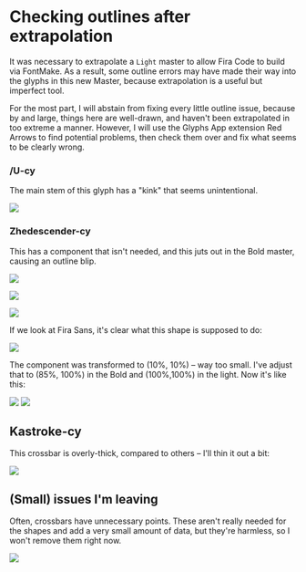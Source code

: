 # Checking outlines after extrapolation

It was necessary to extrapolate a `Light` master to allow Fira Code to build via FontMake. As a result, some outline errors may have made their way into the glyphs in this new Master, because extrapolation is a useful but imperfect tool.

For the most part, I will abstain from fixing every little outline issue, because by and large, things here are well-drawn, and haven't been extrapolated in too extreme a manner. However, I will use the Glyphs App extension Red Arrows to find potential problems, then check them over and fix what seems to be clearly wrong.

### /U-cy

The main stem of this glyph has a "kink" that seems unintentional.

![](assets/2019-03-27-13-35-37.png)


### Zhedescender-cy

This has a component that isn't needed, and this juts out in the Bold master, causing an outline blip.

![](assets/2019-03-27-13-41-12.png)

![](assets/2019-03-27-13-40-23.png)

![](assets/2019-03-27-13-39-56.png)

If we look at Fira Sans, it's clear what this shape is supposed to do:

![](assets/2019-03-27-13-46-21.png)

The component was transformed to (10%, 10%) – way too small. I've adjust that to (85%, 100%) in the Bold and (100%,100%) in the light. Now it's like this:

![](assets/2019-03-27-13-50-55.png)
![](assets/2019-03-27-13-51-17.png)


## Kastroke-cy

This crossbar is overly-thick, compared to others – I'll thin it out a bit:

![](assets/2019-03-27-13-48-03.png)

## (Small) issues I'm leaving

Often, crossbars have unnecessary points. These aren't really needed for the shapes and add a very small amount of data, but they're harmless, so I won't remove them right now.

![](assets/2019-03-27-13-38-30.png)